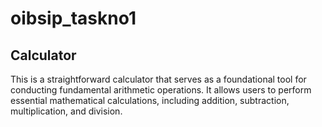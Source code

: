 # oibsip_taskno1
## Calculator
This is a straightforward calculator that serves as a foundational tool for conducting fundamental arithmetic operations. 
It allows users to perform essential mathematical calculations, including addition, subtraction, multiplication, and division.

